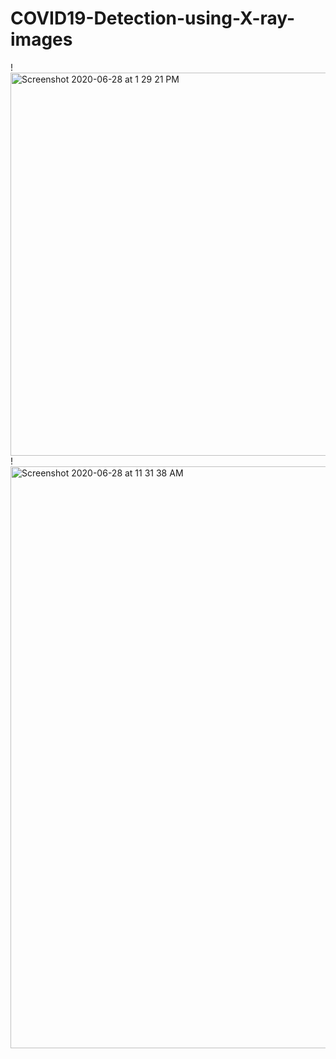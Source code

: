 # COVID19-Detection-using-X-ray-images
!<img width="613" alt="Screenshot 2020-06-28 at 1 29 21 PM" src="https://user-images.githubusercontent.com/24360630/85957575-6401ac00-b943-11ea-9fb7-8f26a90aa991.png">
!<img width="931" alt="Screenshot 2020-06-28 at 11 31 38 AM" src="https://user-images.githubusercontent.com/24360630/85957540-1127f480-b943-11ea-9469-c15363926ab6.png">

